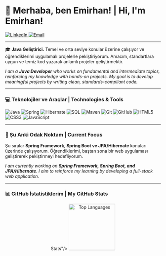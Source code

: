 # 👋 Merhaba, ben Emirhan! | Hi, I'm Emirhan!

<a href="[https://tr.linkedin.com/in/tremirhankaya]">
    <img src="https://img.shields.io/badge/LinkedIn-0077B5?style=for-the-badge&logo=linkedin&logoColor=white" alt="LinkedIn"/>
</a>
<a href="mailto:[tremirhankaya@gmail.com]">
    <img src="https://img.shields.io/badge/Email-D14836?style=for-the-badge&logo=gmail&logoColor=white" alt="Email"/>
</a>

---

🎓 **Java Geliştirici.** Temel ve orta seviye konular üzerine çalışıyor ve öğrendiklerimi uygulamalı projelerle pekiştiriyorum. Amacım, standartlara uygun ve temiz kod yazarak anlamlı projeler geliştirmektir.

*I am a **Java Developer** who works on fundamental and intermediate topics, reinforcing my knowledge with hands-on projects. My goal is to develop meaningful projects by writing clean, standards-compliant code.*

---

### 💻 Teknolojiler ve Araçlar | Technologies & Tools

<p align="left">
  <img src="https://img.shields.io/badge/Java-ED8B00?style=for-the-badge&logo=openjdk&logoColor=white" alt="Java"/>
  <img src="https://img.shields.io/badge/Spring-6DB33F?style=for-the-badge&logo=spring&logoColor=white" alt="Spring"/>
  <img src="https://img.shields.io/badge/Hibernate-59666C?style=for-the-badge&logo=hibernate&logoColor=white" alt="Hibernate"/>
  <img src="https://img.shields.io/badge/MySQL-005C84?style=for-the-badge&logo=mysql&logoColor=white" alt="SQL"/>
  <img src="https://img.shields.io/badge/Maven-C71A36?style=for-the-badge&logo=apache-maven&logoColor=white" alt="Maven"/>
  <img src="https://img.shields.io/badge/Git-F05032?style=for-the-badge&logo=git&logoColor=white" alt="Git"/>
  <img src="https://img.shields.io/badge/GitHub-100000?style=for-the-badge&logo=github&logoColor=white" alt="GitHub"/>
  <img src="https://img.shields.io/badge/HTML5-E34F26?style=for-the-badge&logo=html5&logoColor=white" alt="HTML5"/>
  <img src="https://img.shields.io/badge/CSS3-1572B6?style=for-the-badge&logo=css3&logoColor=white" alt="CSS3"/>
  <img src="https://img.shields.io/badge/JavaScript-F7DF1E?style=for-the-badge&logo=javascript&logoColor=black" alt="JavaScript"/>
</p>

---

### 🌱 Şu Anki Odak Noktam | Current Focus

Şu sıralar **Spring Framework, Spring Boot ve JPA/Hibernate** konuları üzerinde çalışıyorum. Öğrendiklerimi, baştan sona bir web uygulaması geliştirerek pekiştirmeyi hedefliyorum.

*I am currently working on **Spring Framework, Spring Boot, and JPA/Hibernate**. I aim to reinforce my learning by developing a full-stack web application.*

---

### 📊 GitHub İstatistiklerim | My GitHub Stats

<p align="center">
 Stats"/>
  <img height="150" src="https://github-readme-stats.vercel.app/api/top-langs/?username=tremirhankaya&layout=compact&langs_count=6&theme=tokyonight" alt="Top Languages"/>
</p>
